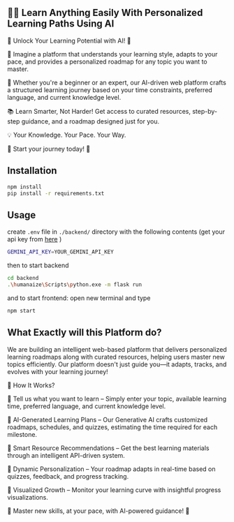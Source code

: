 ## 🧑‍💻 Learn Anything Easily With Personalized Learning Paths Using AI

🚀 Unlock Your Learning Potential with AI! 🌟

🔹 Imagine a platform that understands your learning style, adapts to your pace, and provides a personalized roadmap for any topic you want to master.

🎯 Whether you're a beginner or an expert, our AI-driven web platform crafts a structured learning journey based on your time constraints, preferred language, and current knowledge level.

📚 Learn Smarter, Not Harder! Get access to curated resources, step-by-step guidance, and a roadmap designed just for you.

💡 Your Knowledge. Your Pace. Your Way.

🚀 Start your journey today! 🚀


## Installation

```bash
npm install
pip install -r requirements.txt
```


## Usage 
create `.env` file in `./backend/` directory with the following contents (get your api key from [here](https://ai.google.dev/aistudio) )
```bash
GEMINI_API_KEY=YOUR_GEMINI_API_KEY
```
then to start backend
```bash
cd backend
.\humanaize\Scripts\python.exe -m flask run
```
and to start frontend: open new terminal and type
```bash
npm start
```


## What Exactly will this Platform do?
We are building an intelligent web-based platform that delivers personalized learning roadmaps along with curated resources, helping users master new topics efficiently. Our platform doesn't just guide you—it adapts, tracks, and evolves with your learning journey!

🌟 How It Works?

🔹 Tell us what you want to learn – Simply enter your topic, available learning time, preferred language, and current knowledge level.

🔹 AI-Generated Learning Plans – Our Generative AI crafts customized roadmaps, schedules, and quizzes, estimating the time required for each milestone.

🔹 Smart Resource Recommendations – Get the best learning materials through an intelligent API-driven system.

🔹 Dynamic Personalization – Your roadmap adapts in real-time based on quizzes, feedback, and progress tracking.

🔹 Visualized Growth – Monitor your learning curve with insightful progress visualizations.

🚀 Master new skills, at your pace, with AI-powered guidance! 🚀
